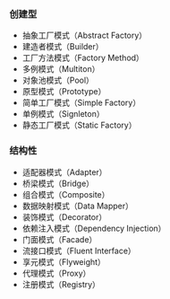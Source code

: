 
### 创建型
- 抽象工厂模式（Abstract Factory）
- 建造者模式（Builder）
- 工厂方法模式（Factory Method）
- 多例模式（Multiton）
- 对象池模式（Pool）
- 原型模式（Prototype）
- 简单工厂模式（Simple Factory）
- 单例模式（Signleton）
- 静态工厂模式（Static Factory）
   
### 结构性
- 适配器模式（Adapter）
- 桥梁模式（Bridge）
- 组合模式（Composite）
- 数据映射模式（Data Mapper）
- 装饰模式（Decorator）
- 依赖注入模式（Dependency Injection）
- 门面模式（Facade）
- 流接口模式（Fluent Interface）
- 享元模式（Flyweight）
- 代理模式（Proxy）
- 注册模式（Registry）


